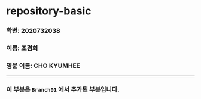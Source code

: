 # repository-basic

### 학번: 2020732038
### 이름: 조겸희
### 영문 이름: CHO KYUMHEE
---
### 이 부분은 `Branch01` 에서 추가된 부분입니다.
